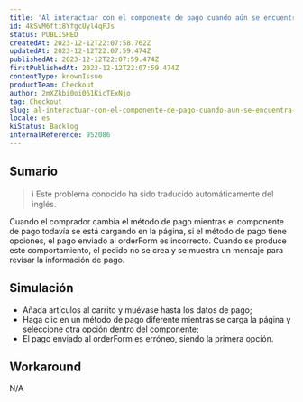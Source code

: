 ```yaml
---
title: 'Al interactuar con el componente de pago cuando aún se encuentra en estado de carga, se envía la opción de pago incorrecta.'
id: 4kSvM6fti8YfgcUyl4qFJs
status: PUBLISHED
createdAt: 2023-12-12T22:07:58.762Z
updatedAt: 2023-12-12T22:07:59.474Z
publishedAt: 2023-12-12T22:07:59.474Z
firstPublishedAt: 2023-12-12T22:07:59.474Z
contentType: knownIssue
productTeam: Checkout
author: 2mXZkbi0oi061KicTExNjo
tag: Checkout
slug: al-interactuar-con-el-componente-de-pago-cuando-aun-se-encuentra-en-estado-de-carga-se-envia-la-opcion-de-pago-incorrecta
locale: es
kiStatus: Backlog
internalReference: 952086
---
```


## Sumario

>ℹ️ Este problema conocido ha sido traducido automáticamente del inglés.


Cuando el comprador cambia el método de pago mientras el componente de pago todavía se está cargando en la página, si el método de pago tiene opciones, el pago enviado al orderForm es incorrecto. Cuando se produce este comportamiento, el pedido no se crea y se muestra un mensaje para revisar la información de pago.


##

## Simulación



- Añada artículos al carrito y muévase hasta los datos de pago;
- Haga clic en un método de pago diferente mientras se carga la página y seleccione otra opción dentro del componente;
- El pago enviado al orderForm es erróneo, siendo la primera opción.



## Workaround


N/A




